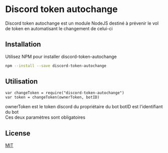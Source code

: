 # Discord token autochange
Discord token autochange est un module NodeJS destiné à prévenir le vol de token en automatisant le changement de celui-ci

## Installation

Utilisez NPM pour installer discord-token-autochange

```bash
npm --install --save discord-token-autochange
```

## Utilisation

```nodejs
var changeToken = require("discord-token-autochange")
var token = changeToken(ownerToken, botID)
```
<aside class="notice">
ownerToken est le token discord du propriétaire du bot
botID est l'identifiant du bot
</aside>
<aside class="warning">
Ces deux paramètres sont obligatoires
</aside>

## License
[MIT](https://choosealicense.com/licenses/mit/)
